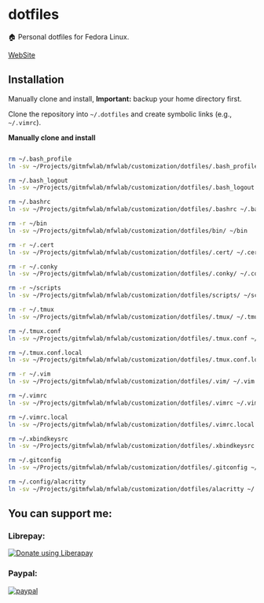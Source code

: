 # dotfiles

🏠 Personal dotfiles for Fedora Linux.

[WebSite](https://lab.mfwlab.com/lab/dotfiles/)

Installation
------------

Manually clone and install, **Important:** backup your home directory first.

Clone the repository into `~/.dotfiles` and create symbolic links (e.g., `~/.vimrc`).

**Manually clone and install**

```bash

rm ~/.bash_profile
ln -sv ~/Projects/gitmfwlab/mfwlab/customization/dotfiles/.bash_profile ~/.bash_profile

rm ~/.bash_logout
ln -sv ~/Projects/gitmfwlab/mfwlab/customization/dotfiles/.bash_logout ~/.bash_logout

rm ~/.bashrc
ln -sv ~/Projects/gitmfwlab/mfwlab/customization/dotfiles/.bashrc ~/.bashrc

rm -r ~/bin
ln -sv ~/Projects/gitmfwlab/mfwlab/customization/dotfiles/bin/ ~/bin

rm -r ~/.cert
ln -sv ~/Projects/gitmfwlab/mfwlab/customization/dotfiles/.cert/ ~/.cert

rm -r ~/.conky
ln -sv ~/Projects/gitmfwlab/mfwlab/customization/dotfiles/.conky/ ~/.conky

rm -r ~/scripts
ln -sv ~/Projects/gitmfwlab/mfwlab/customization/dotfiles/scripts/ ~/scripts

rm -r ~/.tmux
ln -sv ~/Projects/gitmfwlab/mfwlab/customization/dotfiles/.tmux/ ~/.tmux

rm ~/.tmux.conf
ln -sv ~/Projects/gitmfwlab/mfwlab/customization/dotfiles/.tmux.conf ~/.tmux.conf

rm ~/.tmux.conf.local
ln -sv ~/Projects/gitmfwlab/mfwlab/customization/dotfiles/.tmux.conf.local ~/.tmux.conf.local

rm -r ~/.vim
ln -sv ~/Projects/gitmfwlab/mfwlab/customization/dotfiles/.vim/ ~/.vim

rm ~/.vimrc
ln -sv ~/Projects/gitmfwlab/mfwlab/customization/dotfiles/.vimrc ~/.vimrc

rm ~/.vimrc.local
ln -sv ~/Projects/gitmfwlab/mfwlab/customization/dotfiles/.vimrc.local ~/.vimrc.local

rm ~/.xbindkeysrc
ln -sv ~/Projects/gitmfwlab/mfwlab/customization/dotfiles/.xbindkeysrc ~/.xbindkeysrc

rm ~/.gitconfig
ln -sv ~/Projects/gitmfwlab/mfwlab/customization/dotfiles/.gitconfig ~/.gitconfig

rm ~/.config/alacritty
ln -sv ~/Projects/gitmfwlab/mfwlab/customization/dotfiles/alacritty ~/.config/alacritty

```

## You can support me:

### Librepay:

<a href="https://liberapay.com/pablomenino/donate"><img alt="Donate using Liberapay" src="https://liberapay.com/assets/widgets/donate.svg"></a>

### Paypal:

[![paypal](https://www.paypalobjects.com/en_US/i/btn/btn_donateCC_LG.gif)](https://www.paypal.com/cgi-bin/webscr?cmd=_s-xclick&hosted_button_id=4HPTG85J8NQVG)
